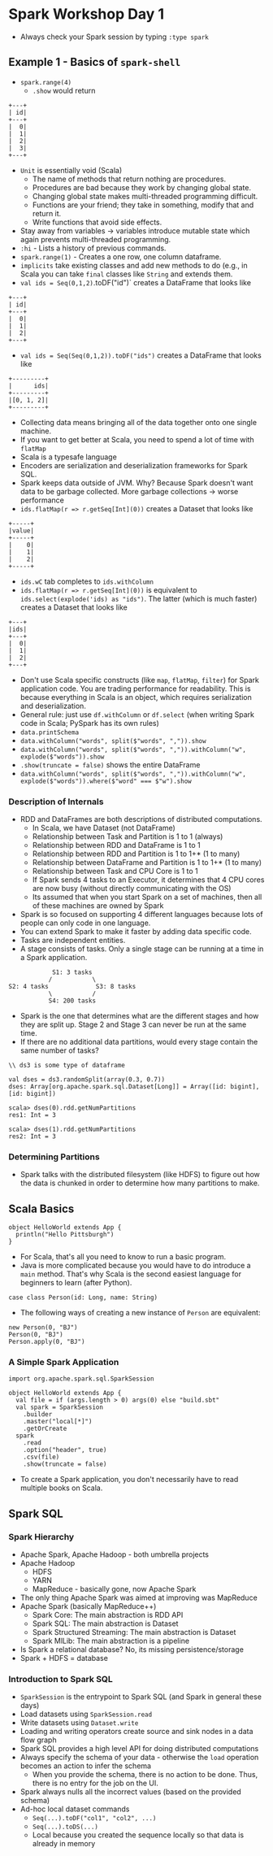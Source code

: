 # Spark Workshop Day 1
- Always check your Spark session by typing `:type spark`

## Example 1 - Basics of `spark-shell`
- `spark.range(4)`
  - `.show` would return 
 ```
+---+
| id|
+---+
|  0|
|  1|
|  2|
|  3|
+---+
```
- `Unit` is essentially void (Scala)
  - The name of methods that return nothing are procedures.
  - Procedures are bad because they work by changing global state.
  - Changing global state makes multi-threaded programming difficult.
  - Functions are your friend; they take in something, modify that and return it.
  - Write functions that avoid side effects.
- Stay away from variables -> variables introduce mutable state which again prevents multi-threaded programming.
- `:hi` - Lists a history of previous commands.
- `spark.range(1)` - Creates a one row, one column dataframe.
- `implicits` take existing classes and add new methods to do (e.g., in Scala you can take `final` classes like `String` and extends them.
- `val ids = Seq(0,1,2)`.toDF("id")` creates a DataFrame that looks like
```
+---+
| id|
+---+
|  0|
|  1|
|  2|
+---+
```
- `val ids = Seq(Seq(0,1,2)).toDF("ids")` creates a DataFrame that looks like
```
+---------+
|      ids|
+---------+
|[0, 1, 2]|
+---------+
```
- Collecting data means bringing all of the data together onto one single machine.
- If you want to get better at Scala, you need to spend a lot of time with `flatMap`
- Scala is a typesafe language
- Encoders are serialization and deserialization frameworks for Spark SQL.
- Spark keeps data outside of JVM. Why? Because Spark doesn't want data to be garbage collected. More garbage collections -> worse performance
- `ids.flatMap(r => r.getSeq[Int](0))` creates a Dataset that looks like
```
+-----+
|value|
+-----+
|    0|
|    1|
|    2|
+-----+
```
- `ids.wC` tab completes to `ids.withColumn`
- `ids.flatMap(r => r.getSeq[Int](0))` is equivalent to `ids.select(explode('ids) as "ids")`. The latter (which is much faster) creates a Dataset that looks like
```
+---+
|ids|
+---+
|  0|
|  1|
|  2|
+---+
```
- Don't use Scala specific constructs (like `map`, `flatMap`, `filter`) for Spark application code. You are trading performance for readability. This is because everything in Scala is an object, which requires serialization and deserialization.
- General rule: just use `df.withColumn` or `df.select` (when writing Spark code in Scala; PySpark has its own rules)
- `data.printSchema`
- `data.withColumn("words", split($"words", ",")).show`
- `data.withColumn("words", split($"words", ",")).withColumn("w", explode($"words")).show`
- `.show(truncate = false)` shows the entire DataFrame
- `data.withColumn("words", split($"words", ",")).withColumn("w", explode($"words")).where($"word" === $"w").show`

### Description of Internals
- RDD and DataFrames are both descriptions of distributed computations.
  - In Scala, we have Dataset (not DataFrame)
  - Relationship between Task and Partition is 1 to 1 (always)
  - Relationship between RDD and DataFrame is 1 to 1
  - Relationship between RDD and Partition is 1 to 1+* (1 to many)
  - Relationship between DataFrame and Partition is 1 to 1+* (1 to many)
  - Relationship between Task and CPU Core is 1 to 1
  - If Spark sends 4 tasks to an Executor, it determines that 4 CPU cores are now busy (without directly communicating with the OS)
  - Its assumed that when you start Spark on a set of machines, then all of these machines are owned by Spark
- Spark is so focused on supporting 4 different languages because lots of people can only code in one language.
- You can extend Spark to make it faster by adding data specific code.
- Tasks are independent entities.
- A stage consists of tasks. Only a single stage can be running at a time in a Spark application.
```
            S1: 3 tasks
           /           \
S2: 4 tasks             S3: 8 tasks
           \           /
           S4: 200 tasks
```
- Spark is the one that determines what are the different stages and how they are split up. Stage 2 and Stage 3 can never be run at the same time.
- If there are no additional data partitions, would every stage contain the same number of tasks?
```
\\ ds3 is some type of dataframe

val dses = ds3.randomSplit(array(0.3, 0.7))
dses: Array[org.apache.spark.sql.Dataset[Long]] = Array([id: bigint], [id: bigint])

scala> dses(0).rdd.getNumPartitions
res1: Int = 3

scala> dses(1).rdd.getNumPartitions
res2: Int = 3
```

### Determining Partitions
- Spark talks with the distributed filesystem (like HDFS) to figure out how the data is chunked in order to determine how many partitions to make.

## Scala Basics
```
object HelloWorld extends App {
  println("Hello Pittsburgh")
}
```
- For Scala, that's all you need to know to run a basic program.
- Java is more complicated because you would have to do introduce a `main` method. That's why Scala is the second easiest language for beginners to learn (after Python).

```
case class Person(id: Long, name: String)
```
- The following ways of creating a new instance of `Person` are equivalent:
```
new Person(0, "BJ")
Person(0, "BJ")
Person.apply(0, "BJ")
```

### A Simple Spark Application
```
import org.apache.spark.sql.SparkSession

object HelloWorld extends App {
  val file = if (args.length > 0) args(0) else "build.sbt"
  val spark = SparkSession
    .builder
    .master("local[*]")
    .getOrCreate
  spark
    .read
    .option("header", true)
    .csv(file)
    .show(truncate = false)
```
- To create a Spark application, you don't necessarily have to read multiple books on Scala.

## Spark SQL
### Spark Hierarchy
- Apache Spark, Apache Hadoop - both umbrella projects
- Apache Hadoop
  - HDFS
  - YARN
  - MapReduce - basically gone, now Apache Spark
- The only thing Apache Spark was aimed at improving was MapReduce
- Apache Spark (basically MapReduce++)
  - Spark Core: The main abstraction is RDD API
  - Spark SQL: The main abstraction is Dataset
  - Spark Structured Streaming: The main abstraction is Dataset
  - Spark MlLib: The main abstraction is a pipeline
- Is Spark a relational database? No, its missing persistence/storage
- Spark + HDFS = database

### Introduction to Spark SQL
- `SparkSession` is the entrypoint to Spark SQL (and Spark in general these days)
- Load datasets using `SparkSession.read`
- Write datasets using `Dataset.write`
- Loading and writing operators create source and sink nodes in a data flow graph
- Spark SQL provides a high level API for doing distributed computations
- Always specify the schema of your data - otherwise the `load` operation becomes an action to infer the schema
  - When you provide the schema, there is no action to be done. Thus, there is no entry for the job on the UI.
- Spark always nulls all the incorrect values (based on the provided schema)
- Ad-hoc local dataset commands
  - `Seq(...).toDF("col1", "col2", ...)`
  - `Seq(...).toDS(...)`
  - Local because you created the sequence locally so that data is already in memory
